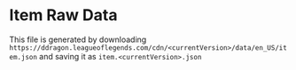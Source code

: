# Item Raw Data
This file is generated by downloading `https://ddragon.leagueoflegends.com/cdn/<currentVersion>/data/en_US/item.json` and saving it as `item.<currentVersion>.json`